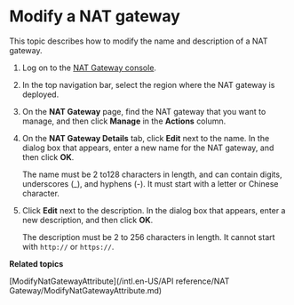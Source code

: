 # Modify a NAT gateway

This topic describes how to modify the name and description of a NAT gateway.

1.  Log on to the [NAT Gateway console](https://vpc.console.aliyun.com/nat).

2.  In the top navigation bar, select the region where the NAT gateway is deployed.

3.  On the **NAT Gateway** page, find the NAT gateway that you want to manage, and then click **Manage** in the **Actions** column.

4.  On the **NAT Gateway Details** tab, click **Edit** next to the name. In the dialog box that appears, enter a new name for the NAT gateway, and then click **OK**.

    The name must be 2 to128 characters in length, and can contain digits, underscores \(\_\), and hyphens \(-\). It must start with a letter or Chinese character.

5.  Click **Edit** next to the description. In the dialog box that appears, enter a new description, and then click **OK**.

    The description must be 2 to 256 characters in length. It cannot start with `http://` or `https://`.


**Related topics**  


[ModifyNatGatewayAttribute](/intl.en-US/API reference/NAT Gateway/ModifyNatGatewayAttribute.md)

